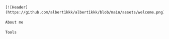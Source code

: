     [![Header](https://github.com/albert1kkk/albert1kkk/blob/main/assets/welcome.png)]

    About me

    Tools

    